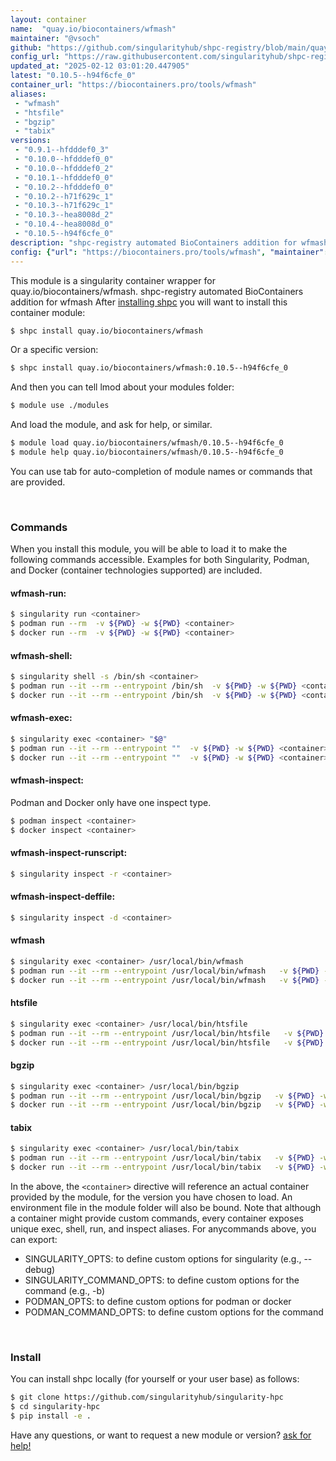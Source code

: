```yaml
---
layout: container
name:  "quay.io/biocontainers/wfmash"
maintainer: "@vsoch"
github: "https://github.com/singularityhub/shpc-registry/blob/main/quay.io/biocontainers/wfmash/container.yaml"
config_url: "https://raw.githubusercontent.com/singularityhub/shpc-registry/main/quay.io/biocontainers/wfmash/container.yaml"
updated_at: "2025-02-12 03:01:20.447905"
latest: "0.10.5--h94f6cfe_0"
container_url: "https://biocontainers.pro/tools/wfmash"
aliases:
 - "wfmash"
 - "htsfile"
 - "bgzip"
 - "tabix"
versions:
 - "0.9.1--hfdddef0_3"
 - "0.10.0--hfdddef0_0"
 - "0.10.0--hfdddef0_2"
 - "0.10.1--hfdddef0_0"
 - "0.10.2--hfdddef0_0"
 - "0.10.2--h71f629c_1"
 - "0.10.3--h71f629c_1"
 - "0.10.3--hea8008d_2"
 - "0.10.4--hea8008d_0"
 - "0.10.5--h94f6cfe_0"
description: "shpc-registry automated BioContainers addition for wfmash"
config: {"url": "https://biocontainers.pro/tools/wfmash", "maintainer": "@vsoch", "description": "shpc-registry automated BioContainers addition for wfmash", "latest": {"0.10.5--h94f6cfe_0": "sha256:0c4b7f60dc193be164b38625081b7d29c1f430ded77bfbffb4b955fc704ac4ac"}, "tags": {"0.9.1--hfdddef0_3": "sha256:a4d74aac03fac24d65c01df40db6018830824f22ed0e1a3645f6ddcbb0186fbc", "0.10.0--hfdddef0_0": "sha256:835276ccd4754e135c64c509f909077fd9d29dc32e9e0d04566b23587abee4c2", "0.10.0--hfdddef0_2": "sha256:c1ba386d30c832d896605d3903975a986993d7d3d8e121e2d5257e7cc3b35054", "0.10.1--hfdddef0_0": "sha256:14e8ad45827a0cff4f7cfdf259d8cf94551d30ce834b2c55a918d0acebca2baf", "0.10.2--hfdddef0_0": "sha256:6a45ccf742075051599b8d15ad26e10b054504ab3cc70559d8d9a01d623be415", "0.10.2--h71f629c_1": "sha256:7c9bd0a8cbf23716bae907cbb134197712915dc32c6e95cf5284dbace87faf80", "0.10.3--h71f629c_1": "sha256:d021c83624e6fb0fc7b966eadf0c040e40a036d40b85f54e8eb6981c2bb54ac6", "0.10.3--hea8008d_2": "sha256:b4f2f85ebdf54349e90a510772387990623b74520d1fee1e63ea8c5c71009efd", "0.10.4--hea8008d_0": "sha256:77e9c14e3e391f82633092f85289a4a3dfdbe2cf715db17a741eb37a54931acc", "0.10.5--h94f6cfe_0": "sha256:0c4b7f60dc193be164b38625081b7d29c1f430ded77bfbffb4b955fc704ac4ac"}, "docker": "quay.io/biocontainers/wfmash", "aliases": {"wfmash": "/usr/local/bin/wfmash", "htsfile": "/usr/local/bin/htsfile", "bgzip": "/usr/local/bin/bgzip", "tabix": "/usr/local/bin/tabix"}}
---
```


This module is a singularity container wrapper for quay.io/biocontainers/wfmash.
shpc-registry automated BioContainers addition for wfmash
After [installing shpc](#install) you will want to install this container module:


```bash
$ shpc install quay.io/biocontainers/wfmash
```

Or a specific version:

```bash
$ shpc install quay.io/biocontainers/wfmash:0.10.5--h94f6cfe_0
```

And then you can tell lmod about your modules folder:

```bash
$ module use ./modules
```

And load the module, and ask for help, or similar.

```bash
$ module load quay.io/biocontainers/wfmash/0.10.5--h94f6cfe_0
$ module help quay.io/biocontainers/wfmash/0.10.5--h94f6cfe_0
```

You can use tab for auto-completion of module names or commands that are provided.

<br>

### Commands

When you install this module, you will be able to load it to make the following commands accessible.
Examples for both Singularity, Podman, and Docker (container technologies supported) are included.

#### wfmash-run:

```bash
$ singularity run <container>
$ podman run --rm  -v ${PWD} -w ${PWD} <container>
$ docker run --rm  -v ${PWD} -w ${PWD} <container>
```

#### wfmash-shell:

```bash
$ singularity shell -s /bin/sh <container>
$ podman run --it --rm --entrypoint /bin/sh  -v ${PWD} -w ${PWD} <container>
$ docker run --it --rm --entrypoint /bin/sh  -v ${PWD} -w ${PWD} <container>
```

#### wfmash-exec:

```bash
$ singularity exec <container> "$@"
$ podman run --it --rm --entrypoint ""  -v ${PWD} -w ${PWD} <container> "$@"
$ docker run --it --rm --entrypoint ""  -v ${PWD} -w ${PWD} <container> "$@"
```

#### wfmash-inspect:

Podman and Docker only have one inspect type.

```bash
$ podman inspect <container>
$ docker inspect <container>
```

#### wfmash-inspect-runscript:

```bash
$ singularity inspect -r <container>
```

#### wfmash-inspect-deffile:

```bash
$ singularity inspect -d <container>
```


#### wfmash

```bash
$ singularity exec <container> /usr/local/bin/wfmash
$ podman run --it --rm --entrypoint /usr/local/bin/wfmash   -v ${PWD} -w ${PWD} <container> -c " $@"
$ docker run --it --rm --entrypoint /usr/local/bin/wfmash   -v ${PWD} -w ${PWD} <container> -c " $@"
```


#### htsfile

```bash
$ singularity exec <container> /usr/local/bin/htsfile
$ podman run --it --rm --entrypoint /usr/local/bin/htsfile   -v ${PWD} -w ${PWD} <container> -c " $@"
$ docker run --it --rm --entrypoint /usr/local/bin/htsfile   -v ${PWD} -w ${PWD} <container> -c " $@"
```


#### bgzip

```bash
$ singularity exec <container> /usr/local/bin/bgzip
$ podman run --it --rm --entrypoint /usr/local/bin/bgzip   -v ${PWD} -w ${PWD} <container> -c " $@"
$ docker run --it --rm --entrypoint /usr/local/bin/bgzip   -v ${PWD} -w ${PWD} <container> -c " $@"
```


#### tabix

```bash
$ singularity exec <container> /usr/local/bin/tabix
$ podman run --it --rm --entrypoint /usr/local/bin/tabix   -v ${PWD} -w ${PWD} <container> -c " $@"
$ docker run --it --rm --entrypoint /usr/local/bin/tabix   -v ${PWD} -w ${PWD} <container> -c " $@"
```



In the above, the `<container>` directive will reference an actual container provided
by the module, for the version you have chosen to load. An environment file in the
module folder will also be bound. Note that although a container
might provide custom commands, every container exposes unique exec, shell, run, and
inspect aliases. For anycommands above, you can export:

 - SINGULARITY_OPTS: to define custom options for singularity (e.g., --debug)
 - SINGULARITY_COMMAND_OPTS: to define custom options for the command (e.g., -b)
 - PODMAN_OPTS: to define custom options for podman or docker
 - PODMAN_COMMAND_OPTS: to define custom options for the command

<br>

### Install

You can install shpc locally (for yourself or your user base) as follows:

```bash
$ git clone https://github.com/singularityhub/singularity-hpc
$ cd singularity-hpc
$ pip install -e .
```

Have any questions, or want to request a new module or version? [ask for help!](https://github.com/singularityhub/singularity-hpc/issues)